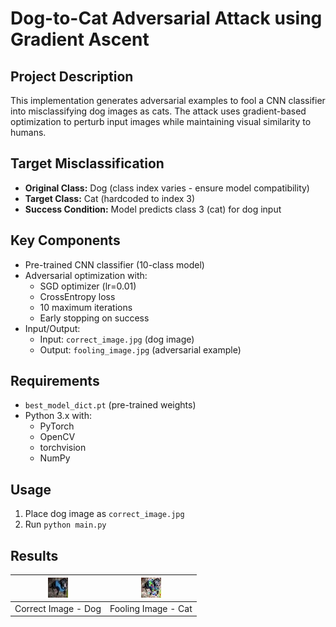 # Dog-to-Cat Adversarial Attack using Gradient Ascent

## Project Description
This implementation generates adversarial examples to fool a CNN classifier into misclassifying dog images as cats. The attack uses gradient-based optimization to perturb input images while maintaining visual similarity to humans.

## Target Misclassification
- **Original Class:** Dog (class index varies - ensure model compatibility)
- **Target Class:** Cat (hardcoded to index 3)
- **Success Condition:** Model predicts class 3 (cat) for dog input

## Key Components
- Pre-trained CNN classifier (10-class model)
- Adversarial optimization with:
  - SGD optimizer (lr=0.01)
  - CrossEntropy loss
  - 10 maximum iterations
  - Early stopping on success
- Input/Output:
  - Input: `correct_image.jpg` (dog image)
  - Output: `fooling_image.jpg` (adversarial example)

## Requirements
- `best_model_dict.pt` (pre-trained weights)
- Python 3.x with:
  - PyTorch
  - OpenCV
  - torchvision
  - NumPy

## Usage
1. Place dog image as `correct_image.jpg`
2. Run `python main.py`

## Results
| ![Correct Image - Dog](./correct_image.jpg) | ![Fooling Image - Cat](./fooling_image.jpg) |
|------------------------|------------------------|
| Correct Image - Dog              | Fooling Image - Cat              |